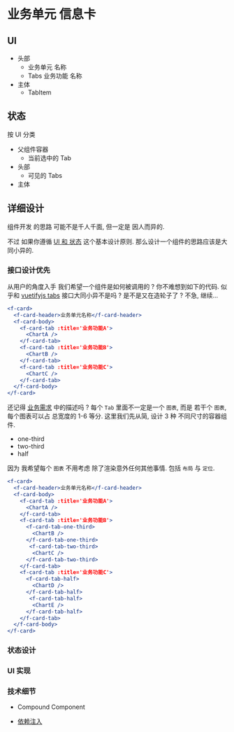 # 业务单元 信息卡

## UI

- 头部
  - <BestPractice>业务单元</BestPractice> 名称
  - Tabs 业务功能 名称
- 主体
  - TabItem

## 状态

按 UI 分类

- 父组件容器
  - 当前选中的 Tab
- 头部
  - 可见的 Tabs
- 主体

## 详细设计

组件开发 的思路 可能不是千人千面, 但一定是 因人而异的.

不过 如果你遵循 [UI 和 状态](./README.md#ui-和-状态) 这个基本设计原则. 那么设计一个组件的思路应该是大同小异的.

### 接口设计优先

从用户的角度入手 我们希望一个组件是如何被调用的 ? 你不难想到如下的代码. 似乎和 [vuetifyjs tabs](https://vuetifyjs.com/en/components/tabs/#usage) 接口大同小异不是吗 ? 是不是又在造轮子了 ? 不急, 继续...

```jsx
<f-card>
  <f-card-header>业务单元名称</f-card-header>
  <f-card-body>
    <f-card-tab :title='业务功能A'>
      <ChartA />
    </f-card-tab>
    <f-card-tab :title='业务功能B'>
      <ChartB />
    </f-card-tab>
    <f-card-tab :title='业务功能C'>
      <ChartC />
    </f-card-tab>
  </f-card-body>
</f-card>
```

还记得 [业务需求](/zh/normalization/bigscreen/business-card.md#业务) 中的描述吗 ? 每个 `Tab` 里面不一定是一个 `图表`, 而是 若干个 `图表`, 每个图表可以占 总宽度的 1-6 等分. 这里我们先从简, 设计 3 种 不同尺寸的容器组件.

- one-third
- two-third
- half

因为 我希望每个 `图表` 不用考虑 除了渲染意外任何其他事情. 包括 `布局` 与 `定位`.

```jsx
<f-card>
  <f-card-header>业务单元名称</f-card-header>
  <f-card-body>
    <f-card-tab :title='业务功能A'>
      <ChartA />
    </f-card-tab>
    <f-card-tab :title='业务功能B'>
      <f-card-tab-one-third>
        <ChartB />
      </f-card-tab-one-third>
       <f-card-tab-two-third>
        <ChartC />
      </f-card-tab-two-third>
    </f-card-tab>
    <f-card-tab :title='业务功能C'>
      <f-card-tab-half>
        <ChartD />
      </f-card-tab-half>
       <f-card-tab-half>
        <ChartE />
      </f-card-tab-half>
    </f-card-tab>
  </f-card-body>
</f-card>
```

### 状态设计

### UI 实现

### 技术细节

- <Pattern>Compound Component</Pattern>

- [依赖注入](https://cn.vuejs.org/guide/components/provide-inject.html)
